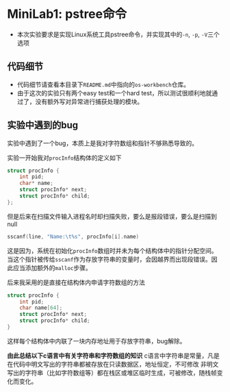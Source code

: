 # MiniLab1: pstree命令
+ 本次实验要求是实现Linux系统工具pstree命令，并实现其中的`-n`, `-p`, `-V`三个选项

## 代码细节
+ 代码细节请查看本目录下`README.md`中指向的`os-workbench`仓库。
+ 由于这次的实验只有两个easy test和一个hard test，所以测试很顺利地就通过了，没有额外写对异常进行捕获处理的模块。

## 实验中遇到的bug
实验中遇到了一个bug，本质上是我对字符数组和指针不够熟悉导致的。

实验一开始我对`procInfo`结构体的定义如下
```c
struct procInfo {
    int pid; 
    char* name;
    struct procInfo* next;
    struct procInfo* child;
};
```
但是后来在扫描文件输入进程名时却扫描失败，要么是报段错误，要么是扫描到null
```c
sscanf(line, "Name:\t%s", procInfo[i].name)
```
这是因为，系统在初始化`procInfo`数组时并未为每个结构体中的指针分配空间。当这个指针被传给`sscanf`作为存放字符串的变量时，会因越界而出现段错误。因此应当添加额外的`malloc`步骤。

后来我采用的是直接在结构体内申请字符数组的方法
```c
struct procInfo {
    int pid;
    char name[64]; 
    struct procInfo* next; 
    struct procInfo* child; 
}
```
这样每个结构体中内联了一块内存地址用于存放字符串，bug解除。

**由此总结以下c语言中有关字符串和字符数组的知识**
c语言中字符串是常量，凡是在代码中明文写出的字符串都被存放在只读数据区，地址恒定，不可修改
非明文写出的字符串（比如字符数组等）都在栈区或堆区临时生成，可被修改，随栈帧变化而变化。